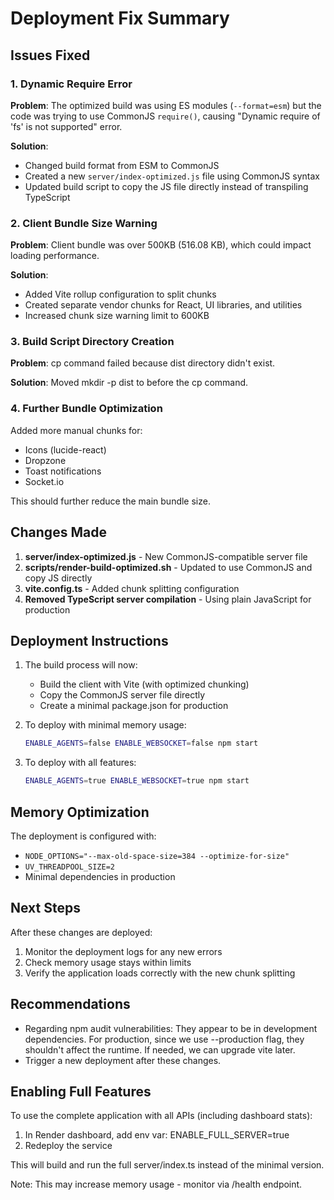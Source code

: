 # Deployment Fix Summary

## Issues Fixed

### 1. Dynamic Require Error
**Problem**: The optimized build was using ES modules (`--format=esm`) but the code was trying to use CommonJS `require()`, causing "Dynamic require of 'fs' is not supported" error.

**Solution**: 
- Changed build format from ESM to CommonJS
- Created a new `server/index-optimized.js` file using CommonJS syntax
- Updated build script to copy the JS file directly instead of transpiling TypeScript

### 2. Client Bundle Size Warning
**Problem**: Client bundle was over 500KB (516.08 KB), which could impact loading performance.

**Solution**:
- Added Vite rollup configuration to split chunks
- Created separate vendor chunks for React, UI libraries, and utilities
- Increased chunk size warning limit to 600KB

### 3. Build Script Directory Creation
**Problem**: cp command failed because dist directory didn't exist.

**Solution**: Moved mkdir -p dist to before the cp command.

### 4. Further Bundle Optimization
Added more manual chunks for:
- Icons (lucide-react)
- Dropzone
- Toast notifications
- Socket.io

This should further reduce the main bundle size.

## Changes Made

1. **server/index-optimized.js** - New CommonJS-compatible server file
2. **scripts/render-build-optimized.sh** - Updated to use CommonJS and copy JS directly
3. **vite.config.ts** - Added chunk splitting configuration
4. **Removed TypeScript server compilation** - Using plain JavaScript for production

## Deployment Instructions

1. The build process will now:
   - Build the client with Vite (with optimized chunking)
   - Copy the CommonJS server file directly
   - Create a minimal package.json for production

2. To deploy with minimal memory usage:
   ```bash
   ENABLE_AGENTS=false ENABLE_WEBSOCKET=false npm start
   ```

3. To deploy with all features:
   ```bash
   ENABLE_AGENTS=true ENABLE_WEBSOCKET=true npm start
   ```

## Memory Optimization

The deployment is configured with:
- `NODE_OPTIONS="--max-old-space-size=384 --optimize-for-size"`
- `UV_THREADPOOL_SIZE=2`
- Minimal dependencies in production

## Next Steps

After these changes are deployed:
1. Monitor the deployment logs for any new errors
2. Check memory usage stays within limits
3. Verify the application loads correctly with the new chunk splitting 

## Recommendations
- Regarding npm audit vulnerabilities: They appear to be in development dependencies. For production, since we use --production flag, they shouldn't affect the runtime. If needed, we can upgrade vite later.
- Trigger a new deployment after these changes. 

## Enabling Full Features
To use the complete application with all APIs (including dashboard stats):
1. In Render dashboard, add env var: ENABLE_FULL_SERVER=true
2. Redeploy the service

This will build and run the full server/index.ts instead of the minimal version.

Note: This may increase memory usage - monitor via /health endpoint. 